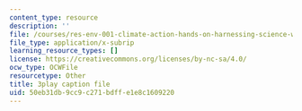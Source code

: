 ```yaml
---
content_type: resource
description: ''
file: /courses/res-env-001-climate-action-hands-on-harnessing-science-with-communities-to-cut-carbon-january-iap-2017/50eb31db9cc9c271bdffe1e8c1609220_8C2M48Bc5Fw.srt
file_type: application/x-subrip
learning_resource_types: []
license: https://creativecommons.org/licenses/by-nc-sa/4.0/
ocw_type: OCWFile
resourcetype: Other
title: 3play caption file
uid: 50eb31db-9cc9-c271-bdff-e1e8c1609220
---
```

